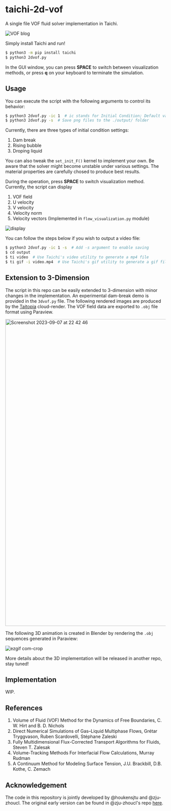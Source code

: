 # taichi-2d-vof
A single file VOF fluid solver implementation in Taichi.

![VOF blog](https://user-images.githubusercontent.com/2747993/225257322-8b55cf4e-16fa-4801-912d-8f1eb89a93c5.gif)

Simply install Taichi and run!
```bash
$ python3 -m pip install taichi
$ python3 2dvof.py
```

In the GUI window, you can press **SPACE** to switch between visualization methods, or press **q** on your keyboard to terminate the simulation.

## Usage
You can execute the script with the following arguments to control its behavior:
```bash
$ python3 2dvof.py -ic 1  # ic stands for Initial Condition; Default value is 1
$ python3 2dvof.py -s  # Save png files to the ./output/ folder
```
Currently, there are three types of initial condition settings:
1. Dam break
2. Rising bubble
3. Droping liquid

You can also tweak the `set_init_F()` kernel to implement your own. Be aware
that the solver might become unstable under various settings. The material
properties are carefully chosed to produce best results.

During the operation, press **SPACE** to switch visualization method. Currently,
the script can display
1. VOF field
2. U velocity
3. V velocity
4. Velocity norm
5. Velocity vectors (Implemented in `flow_visualization.py` module)

![display](https://user-images.githubusercontent.com/2747993/226554195-cd767de2-f386-46aa-8be7-00f1ed0c7f7a.png)

You can follow the steps below if you wish to output a video file:
```bash
$ python3 2dvof.py -ic 1 -s  # Add -s argument to enable saving
$ cd output
$ ti video  # Use Taichi's video utility to generate a mp4 file
$ ti gif -i video.mp4  # Use Taichi's gif utility to generate a gif file
```

## Extension to 3-Dimension
The script in this repo can be easily extended to 3-dimension with minor changes in the implementation.
An experimental dam-break demo is provided in the `3dvof.py` file. The following rendered images are produced by the [Taitopia](https://taitopia.design/) cloud-render.
The VOF field data are exported to `.obj` file format using Paraview.

<img width="962" alt="Screenshot 2023-09-07 at 22 42 46" src="https://github.com/houkensjtu/taichi-2d-vof/assets/2747993/cb64e783-51c1-49c4-b7cb-28bb44f2f1b0">

The following 3D animation is created in Blender by rendering the `.obj` sequences generated in Paraview:

![ezgif com-crop](https://github.com/houkensjtu/taichi-2d-vof/assets/2747993/53f1f947-3e14-43cc-8127-c5c88d5c7c02)

More details about the 3D implementation will be released in another repo, stay tuned!

## Implementation
WIP.

## References
1. Volume of Fluid (VOF) Method for the Dynamics of Free Boundaries, C. W. Hirt and B. D. Nichols
2. Direct Numerical Simulations of Gas–Liquid Multiphase Flows, Grétar Tryggvason, Ruben Scardovelli,  Stéphane Zaleski
3. Fully Multidimensional Flux-Corrected Transport Algorithms for Fluids, Steven T. Zalesak
4. Volume-Tracking Methods For Interfacial Flow Calculations, Murray Rudman
5. A Continuum Method for Modeling Surface Tension, J.U. Brackbill, D.B. Kothe, C. Zemach


## Acknowledgement
The code in this repository is jointly developed by @houkensjtu and @zju-zhoucl. The original early version can be found
in @zju-zhoucl's repo [here](https://github.com/zju-zhoucl/taichi_VOF).
